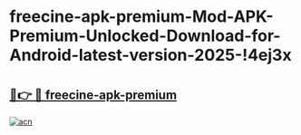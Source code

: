 # freecine-apk-premium-Mod-APK-Premium-Unlocked-Download-for-Android-latest-version-2025-!4ej3x

# <h2><a href="https://mez0ik.esa.edu.pl?title=freecine-apk-premium&ref=4ej3x">🔗👉 🔴 freecine-apk-premium</a></h2>

[![acn](https://github.com/user-attachments/assets/0f9c940e-d8b0-45ae-aac7-cd30a18b3e1c)](https://mez0ik.esa.edu.pl?title=freecine-apk-premium&ref=4ej3x)

